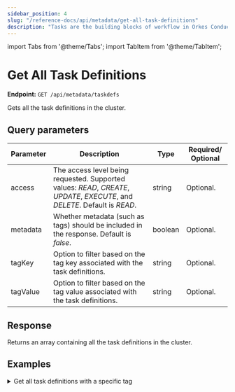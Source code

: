 ```yaml
---
sidebar_position: 4
slug: "/reference-docs/api/metadata/get-all-task-definitions"
description: "Tasks are the building blocks of workflow in Orkes Conductor. This API is used to retrieve all task definitions in Orkes Conductor."
---
```


import Tabs from '@theme/Tabs';
import TabItem from '@theme/TabItem';

# Get All Task Definitions

**Endpoint:** `GET /api/metadata/taskdefs`

Gets all the task definitions in the cluster.

## Query parameters

| Parameter  | Description | Type | Required/ Optional |
| ---------- | ----------- | ---- | ----------------- |
| access | The access level being requested. Supported values: _READ_, _CREATE_, _UPDATE_, _EXECUTE_, and _DELETE_. Default is _READ_. | string | Optional. | 
| metadata | Whether metadata (such as tags) should be included in the response. Default is _false_. | boolean | Optional. | 
| tagKey | Option to filter based on the tag key associated with the task definitions. | string | Optional. | 
| tagValue | Option to filter based on the tag value associated with the task definitions. | string | Optional. | 

## Response

Returns an array containing all the task definitions in the cluster.

## Examples

<details><summary>Get all task definitions with a specific tag</summary>

**Request**

```bash
curl -X 'GET' \
  'https://<YOUR_CLUSTER>/api/metadata/taskdefs?access=READ&metadata=false&tagKey=team&tagValue=engineering' \
  -H 'accept: */*' \
  -H 'X-Authorization: <TOKEN>'
```
**Response**

```json
[
  {
    "ownerApp": "string",
    "createTime": 0,
    "updateTime": 1735634595302,
    "createdBy": "string",
    "updatedBy": "john.doe@acme.com",
    "name": "string",
    "description": "string",
    "retryCount": 0,
    "timeoutSeconds": 0,
    "inputKeys": [
      "string"
    ],
    "outputKeys": [
      "string"
    ],
    "timeoutPolicy": "RETRY",
    "retryLogic": "FIXED",
    "retryDelaySeconds": 0,
    "responseTimeoutSeconds": 1,
    "concurrentExecLimit": 0,
    "inputTemplate": {
      "additionalProp1": {},
      "additionalProp2": {},
      "additionalProp3": {}
    },
    "rateLimitPerFrequency": 0,
    "rateLimitFrequencyInSeconds": 0,
    "isolationGroupId": "string",
    "executionNameSpace": "string",
    "ownerEmail": "john.doe@acme.com",
    "pollTimeoutSeconds": 0,
    "backoffScaleFactor": 1,
    "totalTimeoutSeconds": 0,
    "inputSchema": {
      "ownerApp": "string",
      "createTime": 0,
      "updateTime": 0,
      "createdBy": "string",
      "updatedBy": "string",
      "name": "string-11",
      "version": 0,
      "type": "JSON",
      "data": {
        "additionalProp1": {},
        "additionalProp2": {},
        "additionalProp3": {}
      },
      "externalRef": "string"
    },
    "outputSchema": {
      "ownerApp": "string",
      "createTime": 0,
      "updateTime": 0,
      "createdBy": "string",
      "updatedBy": "string",
      "name": "string",
      "version": 0,
      "type": "JSON",
      "data": {
        "additionalProp1": {},
        "additionalProp2": {},
        "additionalProp3": {}
      },
      "externalRef": "string"
    },
    "enforceSchema": true,
    "overwriteTags": true,
    "tags": [
      {
        "key": "team",
        "value": "engineering"
      }
    ]
  }
]
```
</details>